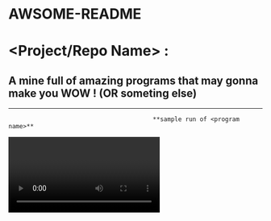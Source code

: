 # AWSOME-README

# <Project/Repo Name> : <Tag Line>

## A mine full of amazing programs that may gonna make you WOW ! (OR someting else)

---
                                            **sample run of <program name>**
<Video URL>

---
## Table Of Content

* [Prerequisites](#prerequisites)
* [Usage](#usage)
* [Contributing](#contributing)
* [License](#license)
* [Contact](#contact)
* [Regards](#thanks-for-choosing)

---
## Prerequisites

gcc and python3 are Prerequisite
```bash
# For Debian based Distros (In General Cases These Are Pre-Installed)
sudo apt-get install <Requirement1>
sudo apt-get install <Requirement2>

# For RedHat Based Distro (In General Cases These Are Pre-Installed)
sudo dnf install <Requirement1>
sudo dnf install <Requirement2>

```

---

## Usage

<uses>

As Well As Various Other Things To ......

---
## Contributing
Contributions are what make the open source community such an amazing place to be learn, inspire, and create. Any contributions you make are **greatly appreciated**.

1. Fork the Project
2. Create your Feature Branch (`git checkout -b feature/AmazingFeature`)
3. Commit your Changes (`git commit -m 'Add some AmazingFeature'`)
4. Push to the Branch (`git push origin feature/AmazingFeature`)
5. Open a Pull Request

---
## License
[MIT](https://github.com/<Your User Name>/<RepoName>/blob/master/LICENSE)

---
## Contact
* via Discussion Tab
---

### THANKS FOR CHOOSING
#### -- <Your Name>

